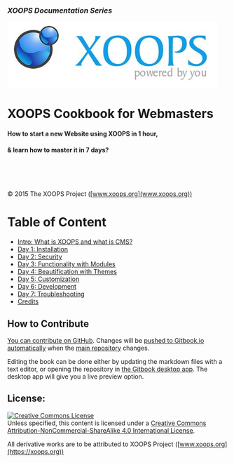 ### _XOOPS Documentation Series_
![](en/assets/logoXoops.jpg)

# XOOPS Cookbook for Webmasters
#### How to start a new Website using XOOPS in 1 hour, 
#### & learn how to master it in 7 days?
<br /><br /><br />




© 2015 The XOOPS Project ([www.xoops.org](www.xoops.org))    


# Table of Content

* [Intro: What is XOOPS and what is CMS?](en/book/0intro.md)
* [Day 1: Installation](en/book/1install.md)
* [Day 2: Security](en/book/2security.md)
* [Day 3: Functionality with Modules](en/book/3modules.md)
* [Day 4: Beautification with Themes](en/book/4themes.md)
* [Day 5: Customization](en/book/5customization.md)
* [Day 6: Development](en/book/6development.md)
* [Day 7: Troubleshooting](en/book/7troubleshooting.md)
* [Credits](en/book/9credits.md) 

## How to Contribute

[You can contribute on GitHub](https://github.com/XoopsDocs/cookbook). Changes will be [pushed to Gitbook.io automatically](https://www.gitbook.com/book/xoops/cookbook/activity) when the [main repository](https://github.com/XoopsDocs/cookbook) changes.

Editing the book can be done either by updating the markdown files with a text editor, or opening the repository in [the Gitbook desktop app](https://github.com/GitbookIO/editor/blob/master/README.md). The desktop app will give you a live preview option.

## License:

<a rel="license" href="http://creativecommons.org/licenses/by-nc-sa/4.0/"><img alt="Creative Commons License" style="border-width:0" src="https://i.creativecommons.org/l/by-nc-sa/4.0/88x31.png" /></a><br />Unless specified, this content is licensed under a <a rel="license" href="http://creativecommons.org/licenses/by-nc-sa/4.0/">Creative Commons Attribution-NonCommercial-ShareAlike 4.0 International License</a>.

All derivative works are to be attributed to XOOPS Project ([www.xoops.org](https://xoops.org))